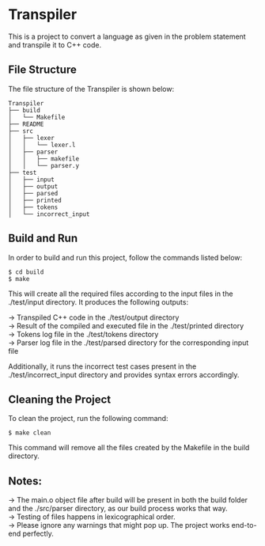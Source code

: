# Transpiler

This is a project to convert a language as given in the problem statement and transpile it to C++ code.

## File Structure

The file structure of the Transpiler is shown below:

```plaintext
Transpiler
├── build
│   └── Makefile
├── README
├── src
│   ├── lexer
│   │   └── lexer.l
│   ├── parser
│   │   ├── makefile
│   │   └── parser.y
├── test
│   ├── input
│   ├── output
│   ├── parsed
│   ├── printed
│   ├── tokens
│   └── incorrect_input
```

## Build and Run

In order to build and run this project, follow the commands listed below:

    $ cd build
    $ make

This will create all the required files according to the input files in the ./test/input directory. It produces the following outputs:

-> Transpiled C++ code in the ./test/output directory \
-> Result of the compiled and executed file in the ./test/printed directory \
-> Tokens log file in the ./test/tokens directory \
-> Parser log file in the ./test/parsed directory for the corresponding input file

Additionally, it runs the incorrect test cases present in the ./test/incorrect_input directory and provides syntax errors accordingly.

## Cleaning the Project

To clean the project, run the following command:

    $ make clean

This command will remove all the files created by the Makefile in the build directory.

## Notes:

-> The main.o object file after build will be present in both the build folder and the ./src/parser directory, as our build process works that way. \
-> Testing of files happens in lexicographical order. \
-> Please ignore any warnings that might pop up. The project works end-to-end perfectly.

